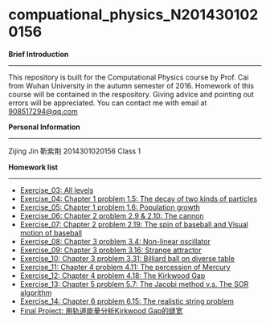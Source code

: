 # compuational_physics_N2014301020156

**Brief Introduction**

----------
This repository is built for the Computational Physics course by Prof. Cai from Wuhan University in the autumn semester of 2016. Homework of this course will be contained in the respository. Giving advice and pointing out errors will be appreciated. You can contact me with email at 908517294@qq.com



**Personal Information**

----------
Zijing Jin 靳紫荆
2014301020156
Class 1



**Homework list**

----------

 - [Exercise_03: All levels](https://github.com/Cricy97/compuational_physics_N2014301020156/blob/master/Exercise_03)
 - [Exercise_04: Chapter 1 problem 1.5: The decay of two kinds of particles](https://github.com/Cricy97/compuational_physics_N2014301020156/blob/master/Exercise_04)
 - [Exercise_05: Chapter 1 problem 1.6: Population growth](https://github.com/Cricy97/compuational_physics_N2014301020156/blob/master/Exercise_05)
 - [Exercise_06: Chapter 2 problem 2.9 & 2.10: The cannon](https://github.com/Cricy97/compuational_physics_N2014301020156/blob/master/Exercise_06)
 - [Exercise_07: Chapter 2 problem 2.19: The spin of baseball and Visual motion of baseball](https://github.com/Cricy97/compuational_physics_N2014301020156/blob/master/Exercise_07)
 - [Exercise_08: Chapter 3 problem 3.4: Non-linear oscillator](https://github.com/Cricy97/compuational_physics_N2014301020156/blob/master/Exercise_08)
 - [Exercise_09: Chapter 3 problem 3.16: Strange attractor](https://github.com/Cricy97/compuational_physics_N2014301020156/blob/master/Exercise_09)
 - [Exercise_10: Chapter 3 problem 3.31: Billiard ball on diverse table](https://github.com/Cricy97/compuational_physics_N2014301020156/blob/master/Exercise_10)
 - [Exercise_11: Chapter 4 problem 4.11: The percession of Mercury](https://github.com/Cricy97/compuational_physics_N2014301020156/blob/master/Exercise_11)
 - [Exercise_12: Chapter 4 problem 4.18: The Kirkwood Gap](https://github.com/Cricy97/compuational_physics_N2014301020156/blob/master/Exercise_12)
 - [Exercise_13: Chapter 5 problem 5.7: The Jacobi method v.s. The SOR algorithm](https://github.com/Cricy97/compuational_physics_N2014301020156/blob/master/Exercise_13)
 - [Exercise_14: Chapter 6 problem 6.15: The realistic string problem](https://github.com/Cricy97/compuational_physics_N2014301020156/blob/master/Exercise_14)
 - [Final Project: 用轨道能量分析Kirkwood Gap的缝宽](https://github.com/Cricy97/compuational_physics_N2014301020156/blob/master/Final%20Project)
